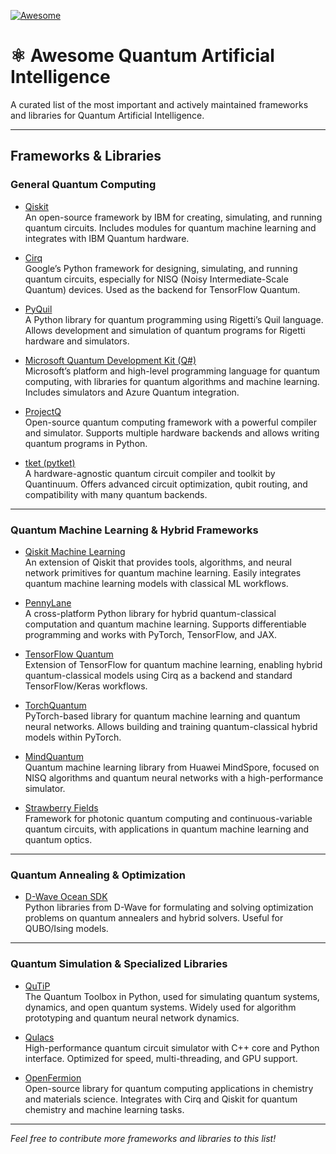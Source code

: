 [![Awesome](https://cdn.rawgit.com/sindresorhus/awesome/d7305f38d29fed78fa85652e3a63e154dd8e8829/media/badge.svg)](https://github.com/sindresorhus/awesome)

# ⚛️ Awesome Quantum Artificial Intelligence

A curated list of the most important and actively maintained frameworks and libraries for Quantum Artificial Intelligence.

---

## Frameworks & Libraries

### General Quantum Computing

- [Qiskit](https://github.com/Qiskit/qiskit-terra)  
  An open-source framework by IBM for creating, simulating, and running quantum circuits. Includes modules for quantum machine learning and integrates with IBM Quantum hardware.

- [Cirq](https://github.com/quantumlib/Cirq)  
  Google’s Python framework for designing, simulating, and running quantum circuits, especially for NISQ (Noisy Intermediate-Scale Quantum) devices. Used as the backend for TensorFlow Quantum.

- [PyQuil](https://github.com/rigetti/pyquil)  
  A Python library for quantum programming using Rigetti’s Quil language. Allows development and simulation of quantum programs for Rigetti hardware and simulators.

- [Microsoft Quantum Development Kit (Q#)](https://github.com/microsoft/qsharp)  
  Microsoft’s platform and high-level programming language for quantum computing, with libraries for quantum algorithms and machine learning. Includes simulators and Azure Quantum integration.

- [ProjectQ](https://github.com/ProjectQ-Framework/ProjectQ)  
  Open-source quantum computing framework with a powerful compiler and simulator. Supports multiple hardware backends and allows writing quantum programs in Python.

- [tket (pytket)](https://github.com/CQCL/pytket)  
  A hardware-agnostic quantum circuit compiler and toolkit by Quantinuum. Offers advanced circuit optimization, qubit routing, and compatibility with many quantum backends.

---

### Quantum Machine Learning & Hybrid Frameworks

- [Qiskit Machine Learning](https://github.com/qiskit-community/qiskit-machine-learning)  
  An extension of Qiskit that provides tools, algorithms, and neural network primitives for quantum machine learning. Easily integrates quantum machine learning models with classical ML workflows.

- [PennyLane](https://github.com/PennyLaneAI/pennylane)  
  A cross-platform Python library for hybrid quantum-classical computation and quantum machine learning. Supports differentiable programming and works with PyTorch, TensorFlow, and JAX.

- [TensorFlow Quantum](https://github.com/tensorflow/quantum)  
  Extension of TensorFlow for quantum machine learning, enabling hybrid quantum-classical models using Cirq as a backend and standard TensorFlow/Keras workflows.

- [TorchQuantum](https://github.com/mit-han-lab/torchquantum)  
  PyTorch-based library for quantum machine learning and quantum neural networks. Allows building and training quantum-classical hybrid models within PyTorch.

- [MindQuantum](https://github.com/mindspore-ai/mindquantum)  
  Quantum machine learning library from Huawei MindSpore, focused on NISQ algorithms and quantum neural networks with a high-performance simulator.

- [Strawberry Fields](https://github.com/XanaduAI/strawberryfields)  
  Framework for photonic quantum computing and continuous-variable quantum circuits, with applications in quantum machine learning and quantum optics.

---

### Quantum Annealing & Optimization

- [D-Wave Ocean SDK](https://github.com/dwavesystems/dwave-ocean-sdk)  
  Python libraries from D-Wave for formulating and solving optimization problems on quantum annealers and hybrid solvers. Useful for QUBO/Ising models.

---

### Quantum Simulation & Specialized Libraries

- [QuTiP](https://github.com/qutip/qutip)  
  The Quantum Toolbox in Python, used for simulating quantum systems, dynamics, and open quantum systems. Widely used for algorithm prototyping and quantum neural network dynamics.

- [Qulacs](https://github.com/qulacs/qulacs)  
  High-performance quantum circuit simulator with C++ core and Python interface. Optimized for speed, multi-threading, and GPU support.

- [OpenFermion](https://github.com/quantumlib/OpenFermion)  
  Open-source library for quantum computing applications in chemistry and materials science. Integrates with Cirq and Qiskit for quantum chemistry and machine learning tasks.

---

*Feel free to contribute more frameworks and libraries to this list!*

